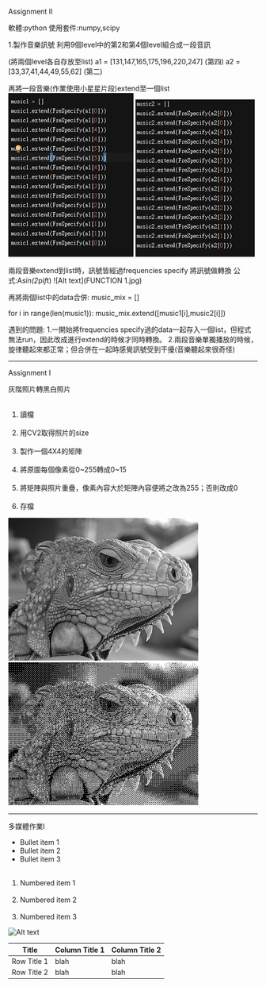
Assignment II

軟體:python
使用套件:numpy,scipy

1.製作音樂訊號
 利用9個level中的第2和第4個level組合成一段音訊
 
 (將兩個level各自存放至list)
 a1 = [131,147,165,175,196,220,247] (第四)
 a2 = [33,37,41,44,49,55,62] (第二)
 
 再將一段音樂(作業使用小星星片段)extend至一個list
 ![Alt text](EXTEND1.jpg)
 ![Alt text](EXTEND2.jpg)
 
 兩段音樂extend到list時，訊號皆經過frequencies specify
 將訊號做轉換
 公式:A*sin(2*pi*f*t)
 ![Alt text](FUNCTION 1.jpg) 
 
 再將兩個list中的data合併:
  music_mix = []
  
  for i in range(len(music1)):
    music_mix.extend([music1[i],music2[i]])

遇到的問題:
 1.一開始將frequencies specify過的data一起存入一個list，但程式無法run，因此改成進行extend的時候才同時轉換。
 2.兩段音樂單獨播放的時候，旋律聽起來都正常；但合併在一起時感覺訊號受到干擾(音樂聽起來很奇怪)

---------------------------------------------------------------

Assignment I

灰階照片轉黑白照片

<ol>
  <li>讀檔</li>
  <li>用CV2取得照片的size</li>
  <li>製作一個4X4的矩陣</li>
  <li>將原圖每個像素從0~255轉成0~15</li>
  <li>將矩陣與照片重疊，像素內容大於矩陣內容便將之改為255；否則改成0</li>
  <li>存檔</li>
</ol>

![Alt text](001.jpg) 
![Alt text](result.jpg)

-----------------------------------------------------------------

多媒體作業I

* Bullet item 1
* Bullet item 2
* Bullet item 3

<ol>
  <li>Numbered item 1</li>
  <li>Numbered item 2</li>
  <li>Numbered item 3</li>
</ol>
 
![Alt text](https://parentinghealthybabies.com/wp-content/uploads/2012/12/apple-16.jpg) 

| Title | Column Title 1 | Column Title 2 |
| ------| ------ | ------ |
| Row Title 1 | blah | blah |
| Row Title 2 | blah | blah |
